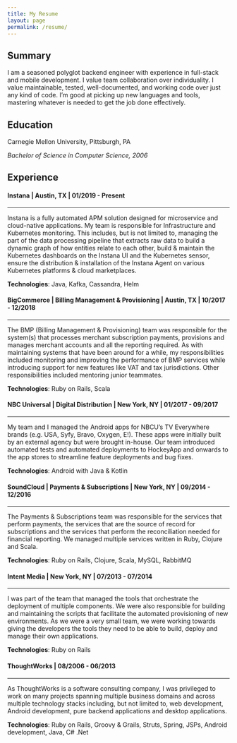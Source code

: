 ```yaml
---
title: My Resume
layout: page
permalink: /resume/
---
```


## Summary

I am a seasoned polyglot backend engineer with experience in full-stack and mobile development. I value team collaboration over individuality. I value maintainable, tested, well-documented, and working code over just any kind of code. I’m good at picking up new languages and tools, mastering whatever is needed to get the job done effectively.

## Education

Carnegie Mellon University, Pittsburgh, PA

*Bachelor of Science in Computer Science, 2006*

## Experience

#### Instana | Austin, TX | 01/2019 - Present
---
Instana is a fully automated APM solution designed for microservice and cloud-native applications. My team is responsible for Infrastructure and Kubernetes monitoring. This includes, but is not limited to, managing the part of the data processing pipeline that extracts raw data to build a dynamic graph of how entities relate to each other, build & maintain the Kubernetes dashboards on the Instana UI and the Kubernetes sensor, ensure the distribution & installation of the Instana Agent on various Kubernetes platforms & cloud marketplaces.

**Technologies**: Java, Kafka, Cassandra, Helm

#### BigCommerce | Billing Management & Provisioning | Austin, TX | 10/2017 - 12/2018
---
The BMP (Billing Management & Provisioning) team was responsible for the system(s) that processes merchant subscription payments, provisions and manages merchant accounts and all the reporting required. As with maintaining systems that have been around for a while, my responsibilities included monitoring and improving the performance of BMP services while introducing support for new features like VAT and tax jurisdictions. Other responsibilities included mentoring junior teammates.

**Technologies**: Ruby on Rails, Scala

#### NBC Universal | Digital Distribution | New York, NY | 01/2017 - 09/2017
---
My team and I managed the Android apps for NBCU’s TV Everywhere brands (e.g. USA, Syfy, Bravo, Oxygen, E!). These apps were initially built by an external agency but were brought in-house. Our team introduced automated tests and automated deployments to HockeyApp and onwards to the app stores to streamline feature deployments and bug fixes.

**Technologies**: Android with Java & Kotlin

#### SoundCloud | Payments & Subscriptions | New York, NY | 09/2014 - 12/2016
---
The Payments & Subscriptions team was responsible for the services that perform payments, the services that are the source of record for subscriptions and the services that perform the reconciliation needed for financial reporting. We managed multiple services written in Ruby, Clojure and Scala.

**Technologies**: Ruby on Rails, Clojure, Scala, MySQL, RabbitMQ

#### Intent Media | New York, NY | 07/2013 - 07/2014
---
I was part of the team that managed the tools that orchestrate the deployment of multiple components. We were also responsible for building and maintaining the scripts that facilitate the automated provisioning of new environments. As we were a very small team, we were working towards giving the developers the tools they need to be able to build, deploy and manage their own applications.

**Technologies**: Ruby on Rails

#### ThoughtWorks | 08/2006 - 06/2013
---
As ThoughtWorks is a software consulting company, I was privileged to work on many projects spanning multiple business domains and across multiple technology stacks including, but not limited to, web development, Android development, pure backend applications and desktop applications.

**Technologies**: Ruby on Rails, Groovy & Grails, Struts, Spring, JSPs, Android development, Java, C# .Net
